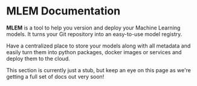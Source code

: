 # MLEM Documentation

**MLEM** is a tool to help you version and deploy your Machine Learning models.
It turns your Git repository into an easy-to-use model registry.

Have a centralized place to store your models along with all metadata and easily
turn them into python packages, docker images or services and deploy them to the
cloud.

This section is currently just a stub, but keep an eye on this page as we're
getting a full set of docs out very soon!

